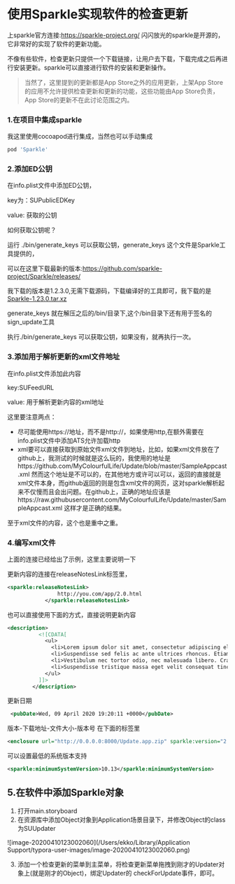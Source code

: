 

# 使用Sparkle实现软件的检查更新

上sparkle官方连接:https://sparkle-project.org/ 闪闪放光的sparkle是开源的，它非常好的实现了软件的更新功能。

不像有些软件，检查更新只提供一个下载链接，让用户去下载，下载完成之后再进行安装更新。sparkle可以直接进行软件的安装和更新操作。



>  当然了，这里提到的更新都是App Store之外的应用更新，上架App Store的应用不允许提供检查更新和更新的功能，这些功能由App Store负责，App Store的更新不在此讨论范围之内。



### 1.在项目中集成sparkle

我这里使用cocoapod进行集成，当然也可以手动集成

```sh
pod 'Sparkle'
```



### 2.添加ED公钥

在info.plist文件中添加ED公钥，

key为：SUPublicEDKey  

value: 获取的公钥

如何获取公钥呢？

运行 ./bin/generate_keys 可以获取公钥，generate_keys 这个文件是Sparkle工具提供的，

可以在这里下载最新的版本:https://github.com/sparkle-project/Sparkle/releases/

我下载的版本是1.2.3.0,无需下载源码，下载编译好的工具即可，我下载的是[Sparkle-1.23.0.tar.xz](https://github.com/sparkle-project/Sparkle/releases/download/1.23.0/Sparkle-1.23.0.tar.xz)

generate_keys 就在解压之后的/bin/目录下,这个/bin目录下还有用于签名的sign_update工具

执行./bin/generate_keys 可以获取公钥，如果没有，就再执行一次。

### 3.添加用于解析更新的xml文件地址

在info.plist文件添加此内容

key:SUFeedURL

value: 用于解析更新内容的xml地址

这里要注意两点：

- 尽可能使用https://地址，而不是http://，如果使用http,在额外需要在info.plist文件中添加ATS允许加载http
- xml要可以直接获取到原始文件xml文件到地址，比如，如果xml文件放在了github上，我测试的时候就是这么玩的，我使用的地址是https://github.com/MyColourfulLife/Update/blob/master/SampleAppcast.xml 然而这个地址是不可以的，在其他地方或许可以可以，返回的直接就是xml文件本身，而github返回的则是包含xml文件的网页，这对sparkle解析起来不仅慢而且会出问题。在github上，正确的地址应该是https://raw.githubusercontent.com/MyColourfulLife/Update/master/SampleAppcast.xml 这样才是正确的结果。

至于xml文件的内容，这个也是重中之重。



### 4.编写xml文件

上面的连接已经给出了示例，这里主要说明一下

更新内容的连接在releaseNotesLink标签里，

```xml
<sparkle:releaseNotesLink>
                http://you.com/app/2.0.html
            </sparkle:releaseNotesLink>
```

也可以直接使用下面的方式，直接说明更新内容

```xml
<description>
          <![CDATA[
            <ul>
              <li>Lorem ipsum dolor sit amet, consectetur adipiscing elit.</li>
              <li>Suspendisse sed felis ac ante ultrices rhoncus. Etiam quis elit vel nibh placerat facilisis in id leo.</li>
              <li>Vestibulum nec tortor odio, nec malesuada libero. Cras vel convallis nunc.</li>
              <li>Suspendisse tristique massa eget velit consequat tincidunt. Praesent sodales hendrerit <a href="#">pretium</a>.</li>
            </ul>
          ]]>
        </description>
```

更新日期

```xml
 <pubDate>Wed, 09 April 2020 19:20:11 +0000</pubDate>
```

版本-下载地址-文件大小-版本号 在下面的标签里

```xml
<enclosure url="http://0.0.0.0:8000/Update.app.zip" sparkle:version="2.0" length="4945096" type="application/octet-stream" sparkle:edSignature="8jomTVaWC7p3rxgNW8xXlRK2oe4eyFQiJ9+oknCIoKrH8+sF7jy2xQ+Mx37F00WenDBuOIy2ymD3nTQuQkyOCw==" />
```

可以设置最低的系统版本支持

```xml
<sparkle:minimumSystemVersion>10.13</sparkle:minimumSystemVersion>
```

## 5.在软件中添加Sparkle对象

1. 打开main.storyboard
2. 在资源库中添加Object对象到Application场景目录下，并修改Object的class为SUUpdater

![image-20200410123002060](/Users/ekko/Library/Application Support/typora-user-images/image-20200410123002060.png)

3. 添加一个检查更新的菜单到主菜单，将检查更新菜单拖拽到刚才的Updater对象上(就是刚才的Object)，绑定Updater的 checkForUpdate事件，即可。